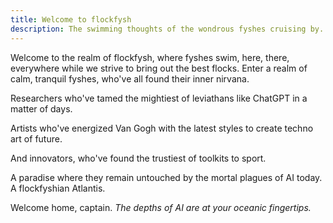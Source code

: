 ```yaml
---
title: Welcome to flockfysh 
description: The swimming thoughts of the wondrous fyshes cruising by.
---
```


Welcome to the realm of flockfysh, where fyshes swim, here, there, everywhere while we strive to bring out the best flocks. Enter a realm of calm, tranquil fyshes, who've all
found their inner nirvana. 

Researchers who've tamed the mightiest of leviathans like ChatGPT in a matter of days. 

Artists who've energized Van Gogh with the latest styles to create techno art of future. 

And innovators, who've found the trustiest of toolkits to sport.  

A paradise where they remain untouched by the mortal plagues of AI today. A flockfyshian Atlantis. 

Welcome home, captain. *The depths of AI are at your oceanic fingertips.* 
